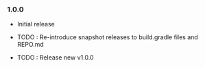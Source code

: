 ### 1.0.0
 - Initial release

 - TODO : Re-introduce snapshot releases to build.gradle files and REPO.md
 - TODO : Release new v1.0.0
